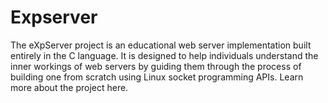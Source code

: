 # Expserver

The eXpServer project is an educational web server implementation built entirely in the C language. It is designed to help individuals understand the inner workings of web servers by guiding them through the process of building one from scratch using Linux socket programming APIs. Learn more about the project here.
